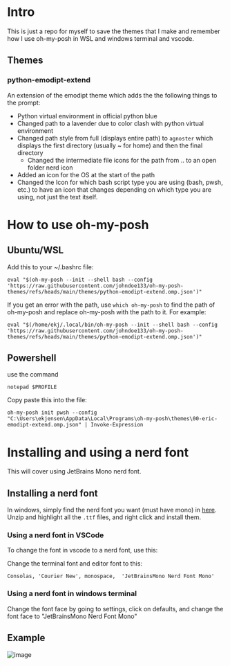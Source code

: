 # Intro
This is just a repo for myself to save the themes that I make and remember how I use oh-my-posh in WSL and windows terminal and vscode. 

## Themes

### python-emodipt-extend
An extension of the emodipt theme which adds the the following things to the prompt:
- Python virtual environment in official python blue
- Changed path to a lavender due to color clash with python virtual environment
- Changed path style from full (displays entire path) to `agnoster` which displays the first directory (usually ~ for home) and then the final directory
  - Changed the intermediate file icons for the path from .. to an open folder nerd icon
- Added an icon for the OS at the start of the path
- Changed the Icon for which bash script type you are using (bash, pwsh, etc.) to have an icon that changes depending on which type you are using, not just the text itself. 

# How to use oh-my-posh
## Ubuntu/WSL
Add this to your ~/.bashrc file:
```
eval "$(oh-my-posh --init --shell bash --config 'https://raw.githubusercontent.com/johndoe133/oh-my-posh-themes/refs/heads/main/themes/python-emodipt-extend.omp.json')"
```

If you get an error with the path, use `which oh-my-posh` to find the path of oh-my-posh and replace oh-my-posh with the path to it. For example:

```
eval "$(/home/ekj/.local/bin/oh-my-posh --init --shell bash --config 'https://raw.githubusercontent.com/johndoe133/oh-my-posh-themes/refs/heads/main/themes/python-emodipt-extend.omp.json')"
```

## Powershell
use the command 

```
notepad $PROFILE
```

Copy paste this into the file:
```
oh-my-posh init pwsh --config "C:\Users\ekjensen\AppData\Local\Programs\oh-my-posh\themes\00-eric-emodipt-extend.omp.json" | Invoke-Expression
```

# Installing and using a nerd font
This will cover using JetBrains Mono nerd font. 

## Installing a nerd font
In windows, simply find the nerd font you want (must have mono) in [here](https://www.nerdfonts.com/font-downloads). Unzip and highlight all the `.ttf` files, and right click and install them. 

### Using a nerd font in VSCode
To change the font in vscode to a nerd font, use this:

Change the terminal font and editor font to this: 

```
Consolas, 'Courier New', monospace,  'JetBrainsMono Nerd Font Mono'
```

### Using a nerd font in windows terminal
Change the font face by going to settings, click on defaults, and change the font face to "JetBrainsMono Nerd Font Mono"

## Example
![image](https://github.com/user-attachments/assets/a4dce585-a27d-4ff2-9b02-2b1718c04836)


